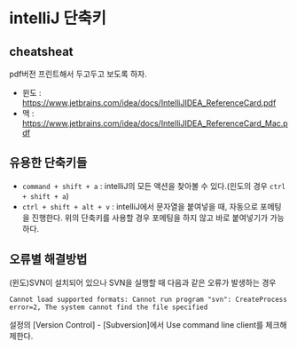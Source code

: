 # intelliJ 단축키

## cheatsheat

pdf버전 프린트해서 두고두고 보도록 하자.

- 윈도 : https://www.jetbrains.com/idea/docs/IntelliJIDEA_ReferenceCard.pdf
- 맥 : https://www.jetbrains.com/idea/docs/IntelliJIDEA_ReferenceCard_Mac.pdf

## 유용한 단축키들 

- `command + shift + a` : intelliJ의 모든 액션을 찾아볼 수 있다.(읜도의 경우 `ctrl + shift + a`)
- `ctrl + shift + alt + v` : intelliJ에서 문자열을 붙여넣을 때, 자동으로 포메팅을 진행한다. 위의 단축키를 사용할 경우 포메팅을 하지 않고 바로 붙여넣기가 가능하다. 

## 오류별 해결방법

(윈도)SVN이 설치되어 있으나 SVN을 실행할 때 다음과 같은 오류가 발생하는 경우

```
Cannot load supported formats: Cannot run program "svn": CreateProcess error=2, The system cannot find the file specified
```

설정의 [Version Control] - [Subversion]에서 Use command line client를 체크해제한다.
